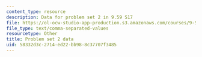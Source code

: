 ```yaml
---
content_type: resource
description: Data for problem set 2 in 9.59 S17
file: https://ol-ocw-studio-app-production.s3.amazonaws.com/courses/9-59j-lab-in-psycholinguistics-spring-2017/58332d3c2714ed22bb988c37707f3485_pset2_data2.csv
file_type: text/comma-separated-values
resourcetype: Other
title: Problem set 2 data
uid: 58332d3c-2714-ed22-bb98-8c37707f3485
---
```

